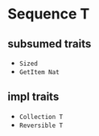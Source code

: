# Sequence T

## subsumed traits

* `Sized`
* `GetItem Nat`

## impl traits

* `Collection T`
* `Reversible T`
